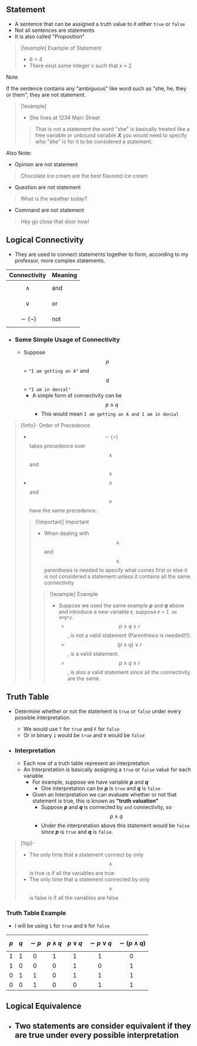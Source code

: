
## Statement
- A sentence that can be assigned a truth value to it either `true` or `false`
- Not all sentences are statements
- It is also called "Proposition"
>[!example] Example of Statement
>- 6 < 4
>- There exist some integer x such that x > 2

>[!note]
>If the sentence contains any "ambiguous" like word such as "she, he, they or them", they are not statement. 
>>[!example]
>> - She lives at 1234 Main Street 
>> > That is not a statement the word "she" is basically treated like a free variable or unbound variable ***X*** you would need to specify who "she" is for it to be considered a statement.
>
> Also Note: 
>- Opinion are not statement
>> Chocolate ice cream are the best flavored ice cream
>- Question are not statement
>>What is the weather today? 
>- Command are not statement
>> Hey go close that door now!

## Logical Connectivity 
- They are used to connect statements together to form, according to my professor, more complex statements.

| Connectivity    | Meaning |
| --------------- | ------- |
| $$\wedge$$      | and     |
| $$\vee$$        | or      |
| $$\sim (\neg)$$ | not     |
- ### Some Simple Usage of Connectivity
	- Suppose $$p$$
= `"I am getting an A"` and $$q$$
= `"I am in denial"`
		- A simple form of connectivity can be $$p \wedge q$$
			- This would mean `I am getting an A and I am in denial`

>[!info]- Order of Precedence 
> - $$\sim (\neg)$$ takes precedence over $$\wedge$$ and $$\vee$$
> - $$\wedge$$ and $$\vee$$ have the same precedence.
>>[!important] Important
>>- When dealing with $$\wedge$$ and $$\vee$$ parenthesis is needed to specify what comes first or else it is not considered a statement unless it contains all the same connectivity
>>>[!example] Example
>>>- Suppose we used the same example ***p*** and ***q*** above and introduce a new variable ***r***, suppose ***r*** = `I am angry.` 
>>>		- $$p \wedge q \vee r$$, is not a valid statement (Parenthesis is needed!!!). 
>>>		- $$(p \wedge q) \vee r$$, is a valid statement. 
>>>		- $$p \wedge q \wedge r$$, is also a valid statement since all the connectivity are the same.

## Truth Table 
- Determine whether or not the statement is `true` or `false` under every possible interpretation. 
	- We would use `T` for `true` and `F` for `false`
	- Or in binary `1` would be `true` and `0` would be `false`
	
- ### Interpretation
	- Each row of a truth table represent an interpretation
	- An Interpretation is basically assigning a `true` or `false` value for each variable
		- For example, suppose we have variable ***p*** and ***q***
			- One interpretation can be ***p*** is `true` and ***q*** is `false`
		- Given an Interpretation we can evaluate whether or not that statement is true, this is known as **"truth valuation"**
			- Suppose ***p*** and ***q*** is connected by `and` connectivity, so $$p \wedge q$$
			- Under the interpretation above this statement would be `false` since ***p*** is `true` and ***q*** is `false`. 
>[!tip]-
>- The only time that a statement connect by only $$\wedge$$ is true is if all the variables are true
>- The only time that a statement connected by only $$\vee$$ is false is if all the variables are false

### Truth Table Example
- I will be using `1` for `true` and `0` for `false`

| $$p$$ | $$q$$ | $$\sim p$$ | $$p \wedge q$$ | $$p \vee q$$ | $$\sim p \vee q$$ | $$\sim(p \wedge q)$$ |
| :---: | :---: | :--------: | :------------: | :----------: | :---------------: | :------------------: |
|   1   |   1   |     0      |       1        |      1       |         1         |          0           |
|   1   |   0   |     0      |       0        |      1       |         0         |          1           |
|   0   |   1   |     1      |       0        |      1       |         1         |          1           |
|   0   |   0   |     1      |       0        |      0       |         1         |          1           |

## Logical Equivalence
- Two statements are consider equivalent if they are true under every possible interpretation
	- 

